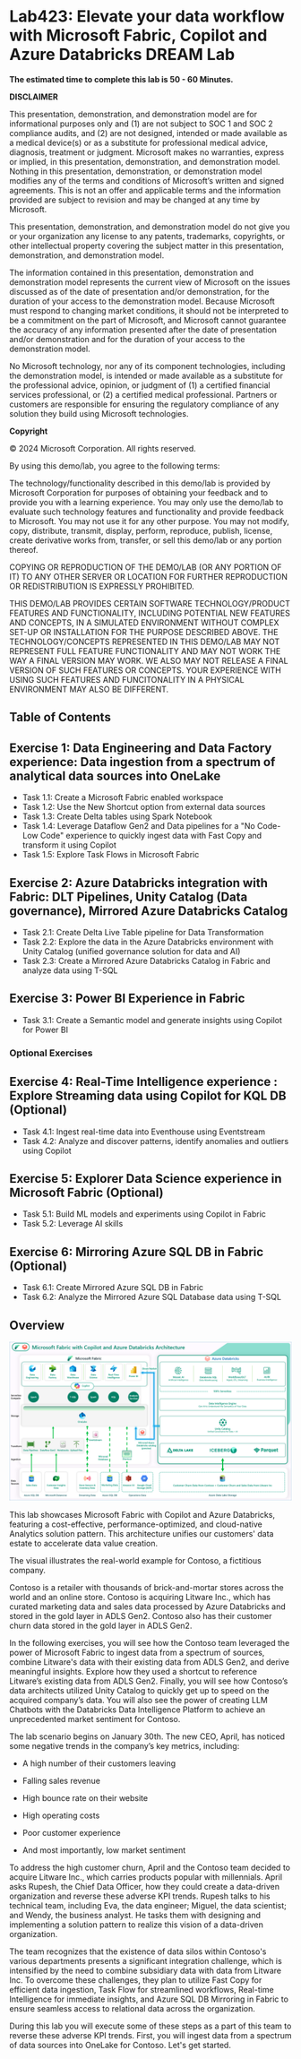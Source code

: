 
# Lab423: Elevate your data workflow with Microsoft Fabric, Copilot and Azure Databricks DREAM Lab
**The estimated time to complete this lab is 50 - 60 Minutes.**

**DISCLAIMER**

This presentation, demonstration, and demonstration model are for informational purposes only and (1) are not subject to SOC 1 and SOC 2 compliance audits, and (2) are not designed, intended or made available as a medical device(s) or as a substitute for professional medical advice, diagnosis, treatment or judgment. Microsoft makes no warranties, express or implied, in this presentation, demonstration, and demonstration model. Nothing in this presentation, demonstration, or demonstration model modifies any of the terms and conditions of Microsoft’s written and signed agreements. This is not an offer and applicable terms and the information provided are subject to revision and may be changed at any time by Microsoft.

This presentation, demonstration, and demonstration model do not give you or your organization any license to any patents, trademarks, copyrights, or other intellectual property covering the subject matter in this presentation, demonstration, and demonstration model.

The information contained in this presentation, demonstration and demonstration model represents the current view of Microsoft on the issues discussed as of the date of presentation and/or demonstration, for the duration of your access to the demonstration model. Because Microsoft must respond to changing market conditions, it should not be interpreted to be a commitment on the part of Microsoft, and Microsoft cannot guarantee the accuracy of any information presented after the date of presentation and/or demonstration and for the duration of your access to the demonstration model.

No Microsoft technology, nor any of its component technologies, including the demonstration model, is intended or made available as a substitute for the professional advice, opinion, or judgment of (1) a certified financial services professional, or (2) a certified medical professional. Partners or customers are responsible for ensuring the regulatory compliance of any solution they build using Microsoft technologies.

**Copyright**

© 2024 Microsoft Corporation. All rights reserved. 

By using this demo/lab, you agree to the following terms:

The technology/functionality described in this demo/lab is provided by Microsoft Corporation for purposes of obtaining your feedback and to provide you with a learning experience. You may only use the demo/lab to evaluate such technology features and functionality and provide feedback to Microsoft. You may not use it for any other purpose. You may not modify, copy, distribute, transmit, display, perform, reproduce, publish, license, create derivative works from, transfer, or sell this demo/lab or any portion thereof.

COPYING OR REPRODUCTION OF THE DEMO/LAB (OR ANY PORTION OF IT) TO ANY OTHER SERVER OR LOCATION FOR FURTHER REPRODUCTION OR REDISTRIBUTION IS EXPRESSLY PROHIBITED.

THIS DEMO/LAB PROVIDES CERTAIN SOFTWARE TECHNOLOGY/PRODUCT FEATURES AND FUNCTIONALITY, INCLUDING POTENTIAL NEW FEATURES AND CONCEPTS, IN A SIMULATED ENVIRONMENT WITHOUT COMPLEX SET-UP OR INSTALLATION FOR THE PURPOSE DESCRIBED ABOVE. THE TECHNOLOGY/CONCEPTS REPRESENTED IN THIS DEMO/LAB MAY NOT REPRESENT FULL FEATURE FUNCTIONALITY AND MAY NOT WORK THE WAY A FINAL VERSION MAY WORK. WE ALSO MAY NOT RELEASE A FINAL VERSION OF SUCH FEATURES OR CONCEPTS. YOUR EXPERIENCE WITH USING SUCH FEATURES AND FUNCITONALITY IN A PHYSICAL ENVIRONMENT MAY ALSO BE DIFFERENT.

## Table of Contents
 
## Exercise 1: Data Engineering and Data Factory experience: Data ingestion from a spectrum of analytical data sources into OneLake
 
 - Task 1.1: Create a Microsoft Fabric enabled workspace
 - Task 1.2: Use the New Shortcut option from external data sources
 - Task 1.3: Create Delta tables using Spark Notebook
 - Task 1.4: Leverage Dataflow Gen2 and Data pipelines for a "No Code-Low Code" experience to quickly ingest data with Fast Copy and transform it using Copilot
 - Task 1.5: Explore Task Flows in Microsoft Fabric


## Exercise 2: Azure Databricks integration with Fabric: DLT Pipelines, Unity Catalog (Data governance), Mirrored Azure Databricks Catalog

 - Task 2.1: Create Delta Live Table pipeline for Data Transformation
 - Task 2.2: Explore the data in the Azure Databricks environment with Unity Catalog (unified governance solution for data and AI)
 - Task 2.3: Create a Mirrored Azure Databricks Catalog in Fabric and analyze data using T-SQL
 
## Exercise 3: Power BI Experience in Fabric
 
- Task 3.1: Create a Semantic model and generate insights using Copilot for Power BI

### Optional Exercises

## Exercise 4: Real-Time Intelligence experience : Explore Streaming data using Copilot for KQL DB (Optional)
 
- Task 4.1: Ingest real-time data into Eventhouse using Eventstream
- Task 4.2: Analyze and discover patterns, identify anomalies and outliers using Copilot

## Exercise 5: Explorer Data Science experience in Microsoft Fabric (Optional)
 
- Task 5.1: Build ML models and experiments using Copilot in Fabric
- Task 5.2: Leverage AI skills

## Exercise 6: Mirroring Azure SQL DB in Fabric (Optional)
- Task 6.1: Create Mirrored Azure SQL DB in Fabric
- Task 6.2: Analyze the Mirrored Azure SQL Database data using T-SQL

## Overview
![buildarch.png](media/labMedia/ignite_architecture_diagram.png)

This lab showcases Microsoft Fabric with Copilot and Azure Databricks, featuring a cost-effective, performance-optimized, and cloud-native Analytics solution pattern. This architecture unifies our customers' data estate to accelerate data value creation.
 
The visual illustrates the real-world example for Contoso, a fictitious company.

Contoso is a retailer with thousands of brick-and-mortar stores across the world and an online store. Contoso is acquiring Litware Inc., which has curated marketing data and sales data processed by Azure Databricks and stored in the gold layer in ADLS Gen2. Contoso also has their customer churn data stored in the gold layer in ADLS Gen2.

In the following exercises, you will see how the Contoso team leveraged the power of Microsoft Fabric to ingest data from a spectrum of sources, combine Litware's data with their existing data from ADLS Gen2, and derive meaningful insights. Explore how they used a shortcut to reference Litware’s existing data from ADLS Gen2. Finally, you will see how Contoso’s data architects utilized Unity Catalog to quickly get up to speed on the acquired company’s data. You will also see the power of creating LLM Chatbots with the Databricks Data Intelligence Platform to achieve an unprecedented market sentiment for Contoso.

The lab scenario begins on January 30th. The new CEO, April, has noticed some negative trends in the company’s key metrics, including:

- A high number of their customers leaving

- Falling sales revenue

- High bounce rate on their website

- High operating costs

- Poor customer experience

- And most importantly, low market sentiment

To address the high customer churn, April and the Contoso team decided to acquire Litware Inc., which carries products popular with millennials. April asks Rupesh, the Chief Data Officer, how they could create a data-driven organization and reverse these adverse KPI trends. Rupesh talks to his technical team, including Eva, the data engineer; Miguel, the data scientist; and Wendy, the business analyst. He tasks them with designing and implementing a solution pattern to realize this vision of a data-driven organization. 

The team recognizes that the existence of data silos within Contoso's various departments presents a significant integration challenge, which is intensified by the need to combine subsidiary data with data from Litware Inc. To overcome these challenges, they plan to utilize Fast Copy for efficient data ingestion, Task Flow for streamlined workflows, Real-time Intelligence for immediate insights, and Azure SQL DB Mirroring in Fabric to ensure seamless access to relational data across the organization.

During this lab you will execute some of these steps as a part of this team to reverse these adverse KPI trends. First, you will ingest data from a spectrum of data sources into OneLake for Contoso. Let's get started.
 
